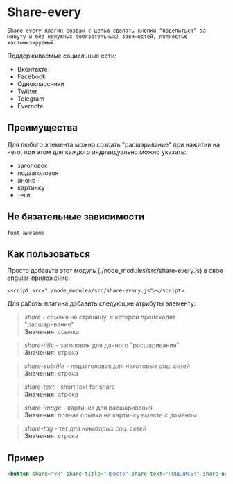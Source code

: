 # Share-every
``Share-every плагин создан с целью сделать кнопки "поделиться" за минуту и без ненужных (обязательных) завимостей, полностью кастомизируемый.``

Поддерживаемые социальные сети:

-  Вконтакте
-  Facebook
-  Одноклассники
-  Twitter
-  Telegram
-  Evernote

## Преимущества
Для любого элемента можно создать "расшаривание" при нажатии на него, при этом для каждого индивидуально можно указать:
- заголовок
- подзаголовок
- анонс
- картинку
- теги

## Не бязательные зависимости
``font-awesome``

## Как пользоваться
Просто добавьте этот модуль (./node_modules/src/share-every.js) в свое angular-приложение:

``<script src="./node_modules/src/share-every.js"></script>``

Для работы плагина добавить следующие атрибуты элементу:

> *share* - ссылка на страницу, с которой происходит "расшаривание"  
**Значения**: ссылка

> *share-title* - заголовок для данного "расшаривания"  
**Значения:** строка

> *share-subtitle* - подзаголовок  _для некоторых соц. сетей_    
**Значения:** строка

> *share-text* - short text for share    
**Значения:** строка

> *share-image* - картинка для расшаривания  
**Значения:** полная ссылка на картинку вместе с доменом

> *share-tag* - тег _для некоторых соц. сетей_    
**Значения:** строка

## Пример

```Html
<button share="vk" share-title="Просто" share-text="ПОДЕЛИСЬ!" share-url="https://github.com/dslpp056193/angular-share-every">Поделиться!</button>
```
